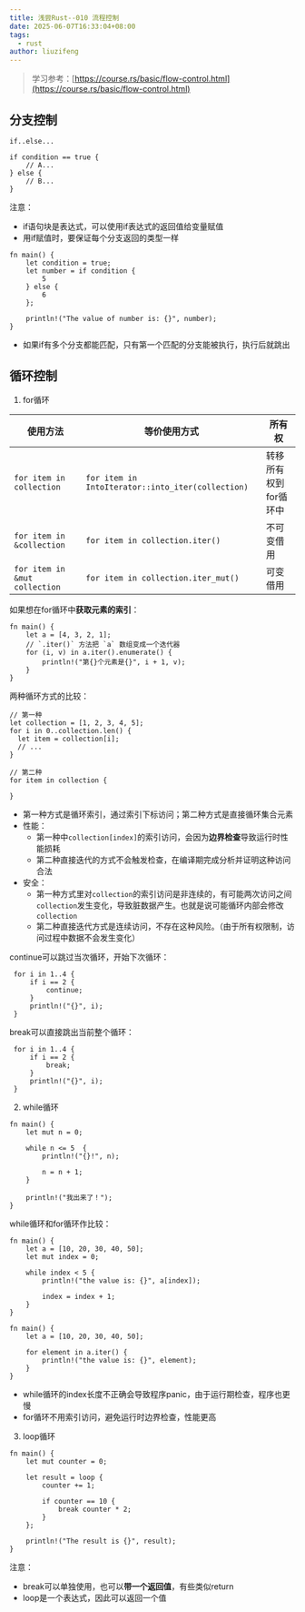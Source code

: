 ```yaml
---
title: 浅尝Rust--010 流程控制
date: 2025-06-07T16:33:04+08:00
tags:
  - rust
author: liuzifeng
---
```

> 学习参考：[https://course.rs/basic/flow-control.html](https://course.rs/basic/flow-control.html)
## 分支控制

`if..else...`

```
if condition == true {
    // A...
} else {
    // B...
}
```

注意：
- if语句块是表达式，可以使用if表达式的返回值给变量赋值
- 用if赋值时，要保证每个分支返回的类型一样

```
fn main() {
    let condition = true;
    let number = if condition {
        5
    } else {
        6
    };

    println!("The value of number is: {}", number);
}
```

- 如果if有多个分支都能匹配，只有第一个匹配的分支能被执行，执行后就跳出

## 循环控制

1. for循环

| 使用方法                          | 等价使用方式                                            | 所有权          |
| ----------------------------- | ------------------------------------------------- | ------------ |
| `for item in collection`      | `for item in IntoIterator::into_iter(collection)` | 转移所有权到for循环中 |
| `for item in &collection`     | `for item in collection.iter()`                   | 不可变借用        |
| `for item in &mut collection` | `for item in collection.iter_mut()`               | 可变借用         |
如果想在for循环中**获取元素的索引**：

```
fn main() {
    let a = [4, 3, 2, 1];
    // `.iter()` 方法把 `a` 数组变成一个迭代器
    for (i, v) in a.iter().enumerate() {
        println!("第{}个元素是{}", i + 1, v);
    }
}
```

两种循环方式的比较：

```
// 第一种
let collection = [1, 2, 3, 4, 5];
for i in 0..collection.len() {
  let item = collection[i];
  // ...
}

// 第二种
for item in collection {

}
```

- 第一种方式是循环索引，通过索引下标访问；第二种方式是直接循环集合元素
- 性能：
	- 第一种中`collection[index]`的索引访问，会因为**边界检查**导致运行时性能损耗
	- 第二种直接迭代的方式不会触发检查，在编译期完成分析并证明这种访问合法
- 安全：
	- 第一种方式里对`collection`的索引访问是非连续的，有可能两次访问之间`collection`发生变化，导致脏数据产生。也就是说可能循环内部会修改`collection`
	- 第二种直接迭代方式是连续访问，不存在这种风险。（由于所有权限制，访问过程中数据不会发生变化）

continue可以跳过当次循环，开始下次循环：

```
 for i in 1..4 {
     if i == 2 {
         continue;
     }
     println!("{}", i);
 }
```

break可以直接跳出当前整个循环：

```
 for i in 1..4 {
     if i == 2 {
         break;
     }
     println!("{}", i);
 }
```

2. while循环

```
fn main() {
    let mut n = 0;

    while n <= 5  {
        println!("{}!", n);

        n = n + 1;
    }

    println!("我出来了！");
}
```

while循环和for循环作比较：

```
fn main() {
    let a = [10, 20, 30, 40, 50];
    let mut index = 0;

    while index < 5 {
        println!("the value is: {}", a[index]);

        index = index + 1;
    }
}

fn main() {
    let a = [10, 20, 30, 40, 50];

    for element in a.iter() {
        println!("the value is: {}", element);
    }
}
```

- while循环的index长度不正确会导致程序panic，由于运行期检查，程序也更慢
- for循环不用索引访问，避免运行时边界检查，性能更高

3. loop循环

```
fn main() {
    let mut counter = 0;

    let result = loop {
        counter += 1;

        if counter == 10 {
            break counter * 2;
        }
    };

    println!("The result is {}", result);
}
```

注意：
- break可以单独使用，也可以**带一个返回值**，有些类似return
- loop是一个表达式，因此可以返回一个值